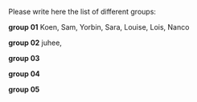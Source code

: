 Please write here the list of different groups:


**group 01**
Koen, Sam, Yorbin, Sara, Louise, Lois, Nanco 

**group 02**
juhee,

**group 03**


**group 04**


**group 05**
